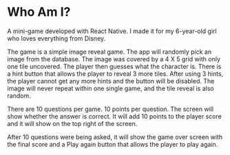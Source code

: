 # Who Am I?

A mini-game developed with React Native. I made it for my 6-year-old girl who loves everything from Disney.

The game is a simple image reveal game. The app will randomly pick an image from the database. The image was covered by a 4 X 5 grid with only one tile uncovered. The player then guesses what the character is. There is a hint button that allows the player to reveal 3 more tiles. After using 3 hints, the player cannot get any more hints and the button will be disabled. The image will never repeat within one single game, and the tile reveal is also random.

There are 10 questions per game. 10 points per question. The screen will show whether the answer is correct. It will add 10 points to the player score and it will show on the top right of the screen.

After 10 questions were being asked, it will show the game over screen with the final score and a Play again button that allows the player to play again. 
